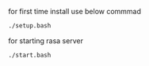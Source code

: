 for first time install use below commmad

```bash
./setup.bash
```

for starting rasa server 

```bash
./start.bash
```